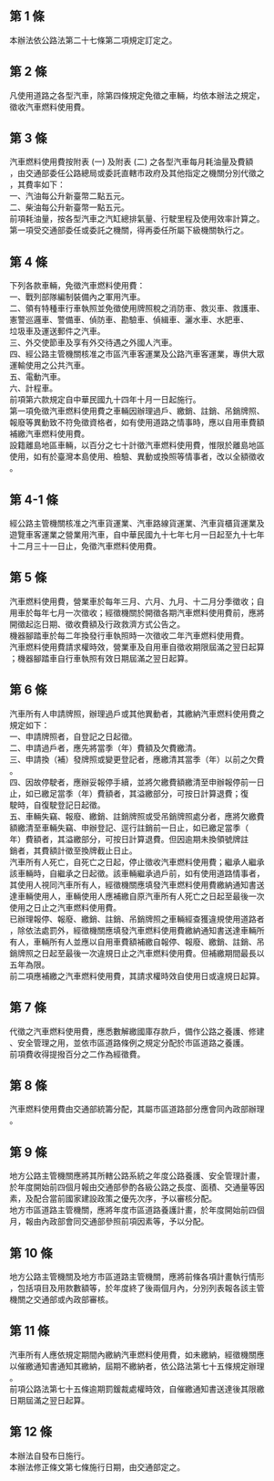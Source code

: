 第 1 條
-------
本辦法依公路法第二十七條第二項規定訂定之。

第 2 條
-------
凡使用道路之各型汽車，除第四條規定免徵之車輛，均依本辦法之規定，  
徵收汽車燃料使用費。

第 3 條
-------
汽車燃料使用費按附表 (一) 及附表 (二) 之各型汽車每月耗油量及費額  
，由交通部委任公路總局或委託直轄市政府及其他指定之機關分別代徵之  
，其費率如下：  
一、汽油每公升新臺幣二點五元。  
二、柴油每公升新臺幣一點五元。  
前項耗油量，按各型汽車之汽缸總排氣量、行駛里程及使用效率計算之。  
第一項受交通部委任或委託之機關，得再委任所屬下級機關執行之。

第 4 條
-------
下列各款車輛，免徵汽車燃料使用費：  
一、戰列部隊編制裝備內之軍用汽車。  
二、領有特種車行車執照並免徵使用牌照稅之消防車、救災車、救護車、  
    憲警巡邏車、警備車、偵防車、勘驗車、偵緝車、灑水車、水肥車、  
    垃圾車及運送郵件之汽車。  
三、外交使節車及享有外交待遇之外國人汽車。  
四、經公路主管機關核准之市區汽車客運業及公路汽車客運業，專供大眾  
    運輸使用之公共汽車。  
五、電動汽車。  
六、計程車。  
前項第六款規定自中華民國九十四年十月一日起施行。  
第一項免徵汽車燃料使用費之車輛因辦理過戶、繳銷、註銷、吊銷牌照、  
報廢等異動致不符免徵資格者，如有使用道路之情事時，應以自用車費額  
補繳汽車燃料使用費。  
設籍離島地區車輛，以百分之七十計徵汽車燃料使用費，惟限於離島地區  
使用，如有於臺灣本島使用、檢驗、異動或換照等情事者，改以全額徵收  
。

第 4-1 條
---------
經公路主管機關核准之汽車貨運業、汽車路線貨運業、汽車貨櫃貨運業及  
遊覽車客運業之營業用汽車，自中華民國九十七年七月一日起至九十七年  
十二月三十一日止，免徵汽車燃料使用費。

第 5 條
-------
汽車燃料使用費，營業車於每年三月、六月、九月、十二月分季徵收；自  
用車於每年七月一次徵收；經徵機關於開徵各期汽車燃料使用費前，應將  
開徵起迄日期、徵收費額及行政救濟方式公告之。  
機器腳踏車於每二年換發行車執照時一次徵收二年汽車燃料使用費。  
汽車燃料使用費請求權時效，營業車及自用車自徵收期限屆滿之翌日起算  
；機器腳踏車自行車執照有效日期屆滿之翌日起算。

第 6 條
-------
汽車所有人申請牌照，辦理過戶或其他異動者，其繳納汽車燃料使用費之  
規定如下：  
一、申請牌照者，自登記之日起徵。  
二、申請過戶者，應先將當季（年）費額及欠費繳清。  
三、申請換（補）發牌照或變更登記者，應繳清其當季（年）以前之欠費  
    。  
四、因故停駛者，應辦妥報停手續，並將欠繳費額繳清至申辦報停前一日  
    止，如已繳足當季（年）費額者，其溢繳部分，可按日計算退費；復  
    駛時，自復駛登記日起徵。  
五、車輛失竊、報廢、繳銷、註銷牌照或受吊銷牌照處分者，應將欠繳費  
    額繳清至車輛失竊、申辦登記、逕行註銷前一日止，如已繳足當季（  
    年）費額者，其溢繳部分，可按日計算退費。但因逾期未換領號牌註  
    銷者，其費額計徵至換牌截止日止。  
汽車所有人死亡，自死亡之日起，停止徵收汽車燃料使用費；繼承人繼承  
該車輛時，自繼承之日起徵。該車輛繼承過戶前，如有使用道路情事者，  
其使用人視同汽車所有人，經徵機關應填發汽車燃料使用費繳納通知書送  
達車輛使用人，車輛使用人應補繳自原汽車所有人死亡之日起至最後一次  
使用之日止之汽車燃料使用費。  
已辦理報停、報廢、繳銷、註銷、吊銷牌照之車輛經查獲違規使用道路者  
，除依法處罰外，經徵機關應填發汽車燃料使用費繳納通知書送達車輛所  
有人，車輛所有人並應以自用車費額補繳自報停、報廢、繳銷、註銷、吊  
銷牌照之日起至最後一次違規日止之汽車燃料使用費。但補繳期間最長以  
五年為限。  
前二項應補繳之汽車燃料使用費，其請求權時效自使用日或違規日起算。

第 7 條
-------
代徵之汽車燃料使用費，應悉數解繳國庫存款戶，備作公路之養護、修建  
、安全管理之用，並依市區道路條例之規定分配於市區道路之養護。  
前項費收得提撥百分之二作為經徵費。

第 8 條
-------
汽車燃料使用費由交通部統籌分配，其屬市區道路部分應會同內政部辦理  
。

第 9 條
-------
地方公路主管機關應將其所轄公路系統之年度公路養護、安全管理計畫，  
於年度開始前四個月報由交通部參酌各級公路之長度、面積、交通量等因  
素，及配合當前國家建設政策之優先次序，予以審核分配。  
地方市區道路主管機關，應將年度市區道路養護計畫，於年度開始前四個  
月，報由內政部會同交通部參照前項因素等，予以分配。

第 10 條
--------
地方公路主管機關及地方市區道路主管機關，應將前條各項計畫執行情形  
，包括項目及用款數額等，於年度終了後兩個月內，分別列表報各該主管  
機關之交通部或內政部審核。

第 11 條
--------
汽車所有人應依規定期間內繳納汽車燃料使用費，如未繳納，經徵機關應  
以催繳通知書通知其繳納，屆期不繳納者，依公路法第七十五條規定辦理  
。  
前項公路法第七十五條逾期罰鍰裁處權時效，自催繳通知書送達後其限繳  
日期屆滿之翌日起算。

第 12 條
--------
本辦法自發布日施行。  
本辦法修正條文第七條施行日期，由交通部定之。

